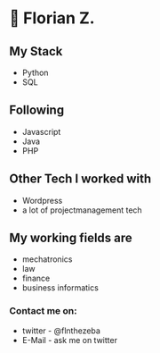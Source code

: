 # 👋 Florian Z.

## My Stack
- Python
- SQL
## Following
- Javascript
- Java
- PHP
## Other Tech I worked with
- Wordpress
- a lot of projectmanagement tech

## My working fields are 
- mechatronics
- law
- finance
- business informatics

### Contact me on:
- twitter - @flnthezeba
- E-Mail - ask me on twitter
